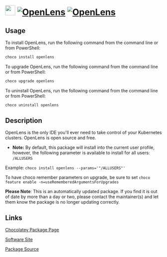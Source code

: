 ﻿# <img src="https://rawcdn.githack.com/virtualex-itv/chocolatey-packages/1f7b6b334898ed930db76bf701e3b59d3b61faf0/icons/lens.png" width="32" height="32"/> [![OpenLens](https://img.shields.io/chocolatey/v/openlens.svg?label=OpenLens)](https://community.chocolatey.org/packages/openlens) [![OpenLens](https://img.shields.io/chocolatey/dt/openlens.svg)](https://community.chocolatey.org/packages/openlens)

## Usage

To install OpenLens, run the following command from the command line or from PowerShell:

```powershell
choco install openlens
```

To upgrade OpenLens, run the following command from the command line or from PowerShell:

```powershell
choco upgrade openlens
```

To uninstall OpenLens, run the following command from the command line or from PowerShell:

```powershell
choco uninstall openlens
```

## Description

OpenLens is the only IDE you'll ever need to take control of your Kubernetes clusters.  OpenLens is open source and free.

* **Note:** By default, this package will install into the current user profile, however, the following parameter is available to install for all users: `/ALLUSERS`

Example: `choco install openlens --params='"/ALLUSERS"'`

To have choco remember parameters on upgrade, be sure to set `choco feature enable -n=useRememberedArgumentsForUpgrades`

**Please Note**: This is an automatically updated package. If you find it is out of date by more than a day or two, please contact the maintainer(s) and let them know the package is no longer updating correctly.

## Links

[Chocolatey Package Page](https://community.chocolatey.org/packages/openlens)

[Software Site](https://k8slens.dev/)

[Package Source](https://github.com/virtualex-itv/chocolatey-packages/tree/master/automatic/openlens)
